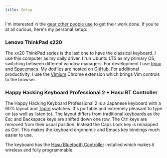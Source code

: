 ```yaml
---
title: Setup
---
```


I'm interested in the [gear other people use](https://usesthis.com/) to get their work done.
If you're at all curious, here's my personal setup:

### Lenovo ThinkPad x220

The xx20 ThinkPad series is the last one to have the classical keyboard. I use this computer as my daily driver. I run Ubuntu LTS as my primary OS, switching between different window managers. For development I use [tmux](https://github.com/tmux/tmux/wiki) and [Spacemacs](http://spacemacs.org/). My dotfiles are hosted on [GitHub](https://github.com/dtcrout/dotfiles). For additional productivity, I use the [Vimium](https://vimium.github.io/) Chrome extension which brings Vim controls to the browser.

### Happy Hacking Keyboard Professional 2 + Hasu BT Controller

The Happy Hacking Keyboard Professional 2 is a Japanese keyboard with a 60% layout and [Topre](https://deskthority.net/wiki/Topre_switch) switches. It's portable and extremely pleasant to type on (as well as listen to). The layout differs from traditional keyboards as the Esc and Backspace keys are shifted down one row. The Ctrl keys are removed from their usual position. Instead the Caps Lock key is remapped as Ctrl. This makes the keyboard ergonomic and Emacs key bindings much easier to use.

The keyboard has the [Hasu Bluetooth Controller](https://geekhack.org/index.php?topic=71517.0) installed which makes it wireless and fully programmable.
